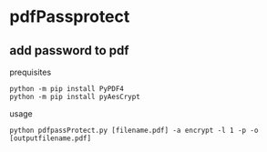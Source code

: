 # pdfPassprotect
## add password to pdf

prequisites

    python -m pip install PyPDF4
    python -m pip install pyAesCrypt

usage

    python pdfpassProtect.py [filename.pdf] -a encrypt -l 1 -p -o [outputfilename.pdf]
